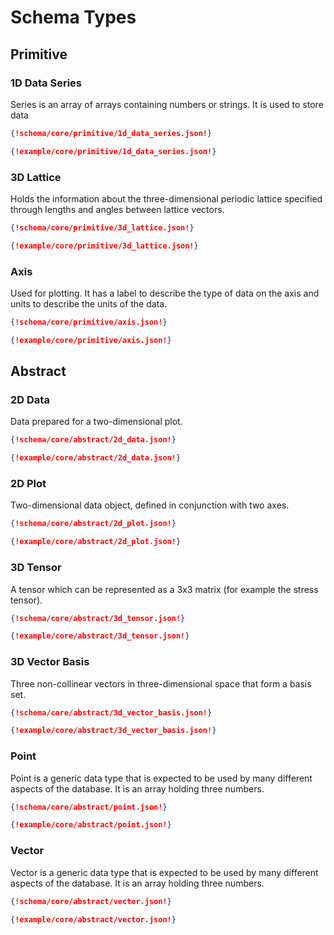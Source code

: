 # Schema Types

## Primitive

### 1D Data Series 

Series is an array of arrays containing numbers or strings. It is used to store data
 
```json tab="Schema"
{!schema/core/primitive/1d_data_series.json!}
```

```json tab="Example"
{!example/core/primitive/1d_data_series.json!}
```

### 3D Lattice

Holds the information about the three-dimensional periodic lattice specified through lengths and angles between lattice vectors.


```json tab="Schema"
{!schema/core/primitive/3d_lattice.json!}
```


```json tab="Example"
{!example/core/primitive/3d_lattice.json!}
```

### Axis

Used for plotting. It has a label to describe the type of data on the axis and units to describe the units of the data.

```json tab="Schema"
{!schema/core/primitive/axis.json!}
```

```json tab="Example"
{!example/core/primitive/axis.json!}
```

## Abstract

### 2D Data

Data prepared for a two-dimensional plot.


```json tab="Schema"
{!schema/core/abstract/2d_data.json!}
```

```json tab="Example"
{!example/core/abstract/2d_data.json!}
```

### 2D Plot

Two-dimensional data object, defined in conjunction with two axes.

```json tab="Schema"
{!schema/core/abstract/2d_plot.json!}
```

```json tab="Example"
{!example/core/abstract/2d_plot.json!}
```

### 3D Tensor

A tensor which can be represented as a 3x3 matrix (for example the stress tensor).

```json tab="Schema"
{!schema/core/abstract/3d_tensor.json!}
```

```json tab="Example"
{!example/core/abstract/3d_tensor.json!}
```

### 3D Vector Basis

Three non-collinear vectors in three-dimensional space that form a basis set.
 
```json tab="Schema"
{!schema/core/abstract/3d_vector_basis.json!}
```


```json tab="Example"
{!example/core/abstract/3d_vector_basis.json!}
```

### Point

Point is a generic data type that is expected to be used by many different aspects of the database. It is an array holding three numbers.

```json tab="Schema"
{!schema/core/abstract/point.json!}
```

```json tab="Example"
{!example/core/abstract/point.json!}
```

### Vector

Vector is a generic data type that is expected to be used by many different aspects of the database. It is an array holding three numbers.

```json tab="Schema"
{!schema/core/abstract/vector.json!}
```

```json tab="Example"
{!example/core/abstract/vector.json!}
```
